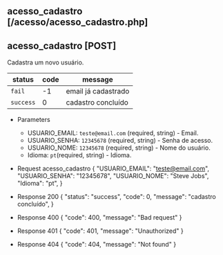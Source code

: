 ## acesso_cadastro [/acesso/acesso_cadastro.php]

## acesso_cadastro [POST]

Cadastra um novo usuário.

status    | code | message
---       | ---  | ---
`fail`    | -1   | email já cadastrado
`success` |  0   | cadastro concluído

+ Parameters
    + USUARIO_EMAIL: `teste@email.com` (required, string) - Email.
    + USUARIO_SENHA: `12345678` (required, string) - Senha de acesso.
    + USUARIO_NOME: `12345678` (required, string) - Nome do usuário.
    + Idioma: `pt`(required, string) - Idioma.

+ Request acesso_cadastro
    {
        "USUARIO_EMAIL": "teste@email.com",
        "USUARIO_SENHA": "12345678",
        "USUARIO_NOME": "Steve Jobs",
        "Idioma": "pt",
    }

+ Response 200
    {
        "status": "success",
        "code": 0,
        "message": "cadastro concluído",
    }

+ Response 400
    {
        "code": 400,
        "message": "Bad request"
    }

+ Response 401
    {
        "code": 401,
        "message": "Unauthorized"
    }

+ Response 404
    {
        "code": 404,
        "message": "Not found"
    }